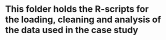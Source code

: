 # This folder holds the R-scripts for the loading, cleaning and analysis of the data used in the case study
